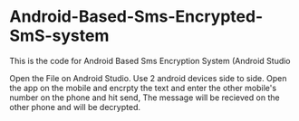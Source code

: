 # Android-Based-Sms-Encrypted-SmS-system
This is the code for Android Based Sms Encryption System (Android Studio

 Open the File on Android Studio. Use 2 android devices side to side. Open the app on the mobile and encrpty the text and enter the other mobile's number on the phone and hit send, The message will be recieved on the other phone and will be decrypted. 
